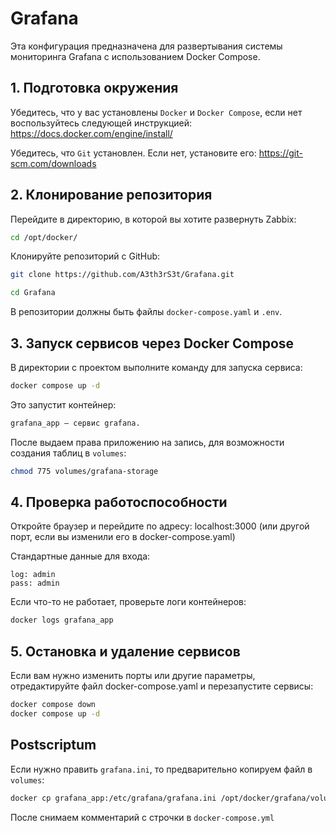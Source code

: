 # Grafana
Эта конфигурация предназначена для развертывания системы мониторинга Grafana с использованием Docker Compose.

## 1. Подготовка окружения
Убедитесь, что у вас установлены `Docker` и `Docker Compose`, если нет воспользуйтесь следующей инструкцией: https://docs.docker.com/engine/install/

Убедитесь, что `Git` установлен. Если нет, установите его: https://git-scm.com/downloads

## 2. Клонирование репозитория
Перейдите в директорию, в которой вы хотите развернуть Zabbix:
```bash
cd /opt/docker/
```
Клонируйте репозиторий с GitHub:
```bash
git clone https://github.com/A3th3rS3t/Grafana.git
```
```bash
cd Grafana
```
В репозитории должны быть файлы `docker-compose.yaml` и `.env`.

## 3. Запуск сервисов через Docker Compose
В директории с проектом выполните команду для запуска сервисa:
```bash
docker compose up -d
```
Это запустит контейнер:
```bash
grafana_app — сервис grafana.
```
После выдаем права приложению на запись, для возможности создания таблиц в `volumes`:
```bash
chmod 775 volumes/grafana-storage
```

## 4. Проверка работоспособности
Откройте браузер и перейдите по адресу: localhost:3000 (или другой порт, если вы изменили его в docker-compose.yaml)

Стандартные данные для входа:
```
log: admin
pass: admin
```

Если что-то не работает, проверьте логи контейнеров:
```bash
docker logs grafana_app
```

## 5. Остановка и удаление сервисов
Если вам нужно изменить порты или другие параметры, отредактируйте файл 
docker-compose.yaml и перезапустите сервисы:
```bash
docker compose down
docker compose up -d
```

## Postscriptum
Если нужно править `grafana.ini`, то предварительно копируем файл в `volumes`:
```bash
docker cp grafana_app:/etc/grafana/grafana.ini /opt/docker/grafana/volumes/grafana.ini
```
После снимаем комментарий с строчки в `docker-compose.yml`
